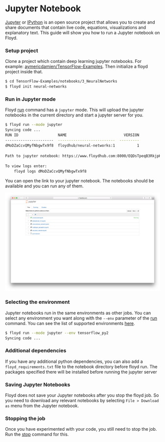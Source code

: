 # Jupyter Notebook

[Jupyter](http://jupyter.org/) or [IPython](https://ipython.org/) is an open source project that allows you 
to create and share documents that contain live code, equations, visualizations and explanatory text. This 
guide will show you how to run a Jupyter notebook on Floyd.

### Setup project

Clone a project which contain deep learning jupyter notebooks. For 
example: [aymericdamien/TensorFlow-Examples](https://github.com/aymericdamien/TensorFlow-Examples).
Then initialize a floyd project inside that.

```bash
$ cd TensorFlow-Examples/notebooks/3_NeuralNetworks
$ floyd init neural-networks
```

### Run in Jupyter mode

Floyd [run](../commands/run.md) command has a `jupyter` mode. This will upload the jupyter notebooks in the current 
directory and start a jupyter server for you.

```bash
$ floyd run --mode jupyter
Syncing code ...
RUN ID                  NAME                          VERSION
----------------------  --------------------------  ---------
dMoDZaCcvQMyfNbgwTx9f8  floydhub/neural-networks:1          1

Path to jupyter notebook: https://www.floydhub.com:8000/EQDsTpeqB3RkjpHUgBGDyB

To view logs enter:
    floyd logs dMoDZaCcvQMyfNbgwTx9f8
```

You can open the link to your jupyter notebook. The notebooks should be available and you can run 
any of them.

![Jupyter](../img/jupyter_home.png)

### Selecting the environment

Jupyter notebooks run in the same environments as other jobs. You can select any environment you want 
along with the `--env` parameter of the [run](../commands/run.md) command. You can see the list of supported environments
[here](../home/environments.md).

```bash
$ floyd run --mode jupyter --env tensorflow_py2
Syncing code ...
```

### Additional dependencies

If you have any additional python dependencies, you can also add a `floyd_requirements.txt` file to 
the notebook directory before floyd run. The packages specified there will be installed before running the 
jupyter server


### Saving Jupyter Notebooks

Floyd does not save your Jupyter notebooks after you stop the floyd job. So you need to download any 
relevant notebooks by selecting `File > Download as` menu from the Jupyter notebook.

### Stopping the job

Once you have experimented with your code, you still need to stop the job. Run the [stop](../commands/stop.md) command 
for this.
